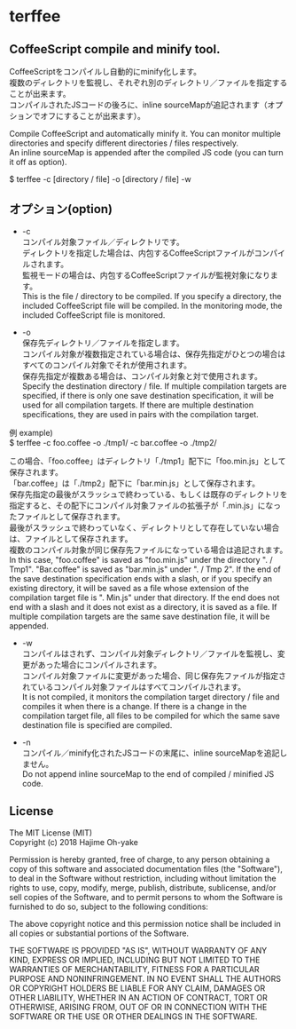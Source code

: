# terffee

## CoffeeScript compile and minify tool.

CoffeeScriptをコンパイルし自動的にminify化します。  
複数のディレクトリを監視し、それぞれ別のディレクトリ／ファイルを指定することが出来ます。  
コンパイルされたJSコードの後ろに、inline sourceMapが追記されます（オプションでオフにすることが出来ます）。  

Compile CoffeeScript and automatically minify it. You can monitor multiple directories and specify different directories / files respectively.  
An inline sourceMap is appended after the compiled JS code (you can turn it off as option).  

$ terffee -c [directory / file] -o [directory / file] -w  


## オプション(option)

- -c  
コンパイル対象ファイル／ディレクトリです。  
ディレクトリを指定した場合は、内包するCoffeeScriptファイルがコンパイルされます。  
監視モードの場合は、内包するCoffeeScriptファイルが監視対象になります。  
This is the file / directory to be compiled. If you specify a directory, the included CoffeeScript file will be compiled. In the monitoring mode, the included CoffeeScript file is monitored.

- -o  
保存先ディレクトリ／ファイルを指定します。  
コンパイル対象が複数指定されている場合は、保存先指定がひとつの場合はすべてのコンパイル対象でそれが使用されます。  
保存先指定が複数ある場合は、コンパイル対象と対で使用されます。  
Specify the destination directory / file. If multiple compilation targets are specified, if there is only one save destination specification, it will be used for all compilation targets. If there are multiple destination specifications, they are used in pairs with the compilation target.

例 example)  
$ terffee -c foo.coffee -o ./tmp1/ -c bar.coffee -o ./tmp2/  

この場合、「foo.coffee」はディレクトリ「./tmp1」配下に「foo.min.js」として保存されます。  
「bar.coffee」は「./tmp2」配下に「bar.min.js」として保存されます。  
保存先指定の最後がスラッシュで終わっている、もしくは既存のディレクトリを指定すると、その配下にコンパイル対象ファイルの拡張子が「.min.js」になったファイルとして保存されます。  
最後がスラッシュで終わっていなく、ディレクトリとして存在していない場合は、ファイルとして保存されます。  
複数のコンパイル対象が同じ保存先ファイルになっている場合は追記されます。  
In this case, "foo.coffee" is saved as "foo.min.js" under the directory ". / Tmp1". "Bar.coffee" is saved as "bar.min.js" under ". / Tmp 2". If the end of the save destination specification ends with a slash, or if you specify an existing directory, it will be saved as a file whose extension of the compilation target file is ". Min.js" under that directory. If the end does not end with a slash and it does not exist as a directory, it is saved as a file. If multiple compilation targets are the same save destination file, it will be appended.

- -w  
コンパイルはされず、コンパイル対象ディレクトリ／ファイルを監視し、変更があった場合にコンパイルされます。  
コンパイル対象ファイルに変更があった場合、同じ保存先ファイルが指定されているコンパイル対象ファイルはすべてコンパイルされます。  
It is not compiled, it monitors the compilation target directory / file and compiles it when there is a change. If there is a change in the compilation target file, all files to be compiled for which the same save destination file is specified are compiled.

- -n  
コンパイル／minify化されたJSコードの末尾に、inline sourceMapを追記しません。  
Do not append inline sourceMap to the end of compiled / minified JS code.  
  
## License
  
The MIT License (MIT)  
Copyright (c) 2018 Hajime Oh-yake

Permission is hereby granted, free of charge, to any person obtaining a copy of this software and associated documentation files (the "Software"), to deal in the Software without restriction, including without limitation the rights to use, copy, modify, merge, publish, distribute, sublicense, and/or sell copies of the Software, and to permit persons to whom the Software is furnished to do so, subject to the following conditions:  

The above copyright notice and this permission notice shall be included in all copies or substantial portions of the Software.  

THE SOFTWARE IS PROVIDED "AS IS", WITHOUT WARRANTY OF ANY KIND, EXPRESS OR IMPLIED, INCLUDING BUT NOT LIMITED TO THE WARRANTIES OF MERCHANTABILITY, FITNESS FOR A PARTICULAR PURPOSE AND NONINFRINGEMENT. IN NO EVENT SHALL THE AUTHORS OR COPYRIGHT HOLDERS BE LIABLE FOR ANY CLAIM, DAMAGES OR OTHER LIABILITY, WHETHER IN AN ACTION OF CONTRACT, TORT OR OTHERWISE, ARISING FROM, OUT OF OR IN CONNECTION WITH THE SOFTWARE OR THE USE OR OTHER DEALINGS IN THE SOFTWARE.  

